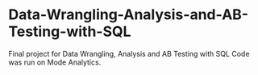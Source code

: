 # Data-Wrangling-Analysis-and-AB-Testing-with-SQL
Final project for Data Wrangling, Analysis and AB Testing with SQL Code was run on Mode Analytics.
